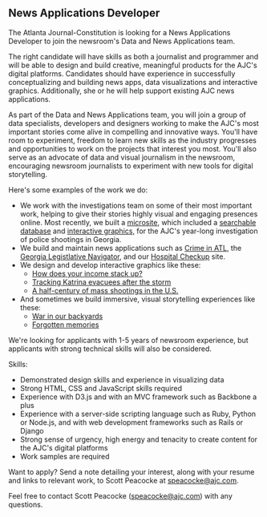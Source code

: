 ## News Applications Developer

The Atlanta Journal-Constitution is looking for a News Applications Developer to join the newsroom's Data and News Applications team.

The right candidate will have skills as both a journalist and programmer and will be able to design and build creative, meaningful products for the AJC's digital platforms. Candidates should have experience in successfully conceptualizing and building news apps, data visualizations and interactive graphics. Additionally, she or he will help support existing AJC news applications. 

As part of the Data and News Applications team, you will join a group of data specialists, developers and designers working to make the AJC's most important stories come alive in compelling and innovative ways. You'll have room to experiment, freedom to learn new skills as the industry progresses and opportunities to work on the projects that interest you most. You'll also serve as an advocate of data and visual journalism in the newsroom, encouraging newsroom journalists to experiment with new tools for digital storytelling.

Here's some examples of the work we do:
- We work with the investigations team on some of their most important work, helping to give their stories highly visual and engaging presences online. Most recently, we built a [microsite](http://investigations.myajc.com/overtheline/), which included a [searchable database](http://investigations.myajc.com/overtheline/database/) and [interactive graphics](http://investigations.myajc.com/overtheline/by-the-numbers/), for the AJC's year-long investigation of police shootings in Georgia.
- We build and maintain news applications such as [Crime in ATL](http://crime.myajc.com/), the [Georgia Legistlative Navigator](http://legislativenavigator.myajc.com/), and our [Hospital Checkup](http://hospitals.myajc.com/) site.
- We design and develop interactive graphics like these:
	- [How does your income stack up?](http://specialprojects.myajc.com/graphics/middle-class/)
	- [Tracking Katrina evacuees after the storm](http://specialprojects.myajc.com/graphics/katrina/)
	- [A half-century of mass shootings in the U.S.](http://specialprojects.myajc.com/graphics/mass-shootings/)
- And sometimes we build immersive, visual storytelling experiences like these:
	- [War in our backyards](http://battleofatlanta.myajc.com/)
	- [Forgotten memories](http://memories.myajc.com/)


We're looking for applicants with 1-5 years of newsroom experience, but applicants with strong technical skills will also be considered.

Skills:

- Demonstrated design skills and experience in visualizing data
- Strong HTML, CSS and JavaScript skills required
- Experience with D3.js and with an MVC framework such as Backbone a plus
- Experience with a server-side scripting language such as Ruby, Python or Node.js, and with web development frameworks such as Rails or Django
- Strong sense of urgency, high energy and tenacity to create content for the AJC's digital platforms
- Work samples are required

Want to apply? Send a note detailing your interest, along with your resume and links to relevant work, to Scott Peacocke at speacocke@ajc.com.

Feel free to contact Scott Peacocke (speacocke@ajc.com) with any questions.